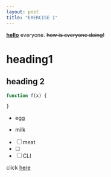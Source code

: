 ```yaml
---
layout: post
title: "EXERCISE 1"
---
```



**<u>hello</u>** everyone. ~~how is everyone doing!~~

# heading1

## heading 2


```javascript
function f(x) {

}

```

- egg

- milk

- [ ] meat
- [ ] 
- [ ] CLI

<!-- Link -->
click [here](https://eungy-suh.github.io/)

